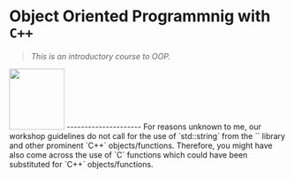 # Object Oriented Programmnig with `C++`
> *This is an introductory course to OOP.*
<img src = "https://upload.wikimedia.org/wikipedia/commons/thumb/1/18/ISO_C%2B%2B_Logo.svg/1200px-ISO_C%2B%2B_Logo.svg.png" alt = " " width = "100" height = "110">
---------------------
For reasons unknown to me, our workshop guidelines do not call for the use of `std::string` from the `<string>` library and other prominent `C++` objects/functions. Therefore, you might have also come across the use of `C` functions which could have been substituted for `C++` objects/functions. 
